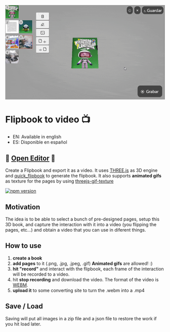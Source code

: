 ![Logo](./demo.gif)
# Flipbook to video :tv:
* EN: Available in english
* ES: Disponible en español

## :rocket: [ Open Editor](https://bandinopla.github.io/flipbook-to-video/) :rocket:

Create a Flipbook and export it as a video. It uses [THREE.js](https://github.com/mrdoob/three.js) as 3D engine and [quick_flipbook](https://github.com/bandinopla/quick_flipbook) to generate the flipbook. It also supports **animated gifs** as texture for the pages by using [threejs-gif-texture](https://github.com/bandinopla/threejs-gif-texture)

[![npm version](https://img.shields.io/npm/v/quick_flipbook.svg?logo=threedotjs)](https://www.npmjs.com/package/quick_flipbook)

## Motivation
The idea is to be able to select a bunch of pre-designed pages, setup this 3D book, and capture the interaction with it into a video (you flipping the pages, etc...) and obtain a video that you can use in diferent things.

## How to use
1. **create a book**
2. **add pages** to it (.png, .jpg, .jpeg, .gif) **Animated gifs** are allowed! :)
3. **hit "record"** and interact with the flipbook, each frame of the interaction will be recorded to a video.
4. hit **stop recording** and download the video. The format of the video is [WEBM](https://en.wikipedia.org/wiki/WebM).
5. **upload it** to some converting site to turn the .webm into a .mp4

## Save / Load
Saving will put all images in a zip file and a json file to restore the work if you hit load later.

